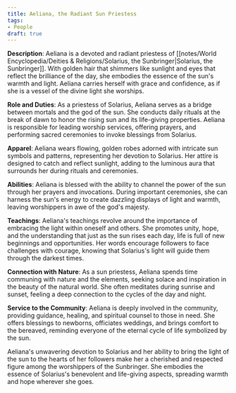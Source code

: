 ```yaml
---
title: Aeliana, the Radiant Sun Priestess
tags:
- People
draft: true
---
```

**Description**: Aeliana is a devoted and radiant priestess of [[notes/World Encyclopedia/Deities & Religions/Solarius, the Sunbringer|Solarius, the Sunbringer]]. With golden hair that shimmers like sunlight and eyes that reflect the brilliance of the day, she embodies the essence of the sun's warmth and light. Aeliana carries herself with grace and confidence, as if she is a vessel of the divine light she worships.

**Role and Duties**: As a priestess of Solarius, Aeliana serves as a bridge between mortals and the god of the sun. She conducts daily rituals at the break of dawn to honor the rising sun and its life-giving properties. Aeliana is responsible for leading worship services, offering prayers, and performing sacred ceremonies to invoke blessings from Solarius.

**Apparel**: Aeliana wears flowing, golden robes adorned with intricate sun symbols and patterns, representing her devotion to Solarius. Her attire is designed to catch and reflect sunlight, adding to the luminous aura that surrounds her during rituals and ceremonies.

**Abilities**: Aeliana is blessed with the ability to channel the power of the sun through her prayers and invocations. During important ceremonies, she can harness the sun's energy to create dazzling displays of light and warmth, leaving worshippers in awe of the god's majesty.

**Teachings**: Aeliana's teachings revolve around the importance of embracing the light within oneself and others. She promotes unity, hope, and the understanding that just as the sun rises each day, life is full of new beginnings and opportunities. Her words encourage followers to face challenges with courage, knowing that Solarius's light will guide them through the darkest times.

**Connection with Nature**: As a sun priestess, Aeliana spends time communing with nature and the elements, seeking solace and inspiration in the beauty of the natural world. She often meditates during sunrise and sunset, feeling a deep connection to the cycles of the day and night.

**Service to the Community**: Aeliana is deeply involved in the community, providing guidance, healing, and spiritual counsel to those in need. She offers blessings to newborns, officiates weddings, and brings comfort to the bereaved, reminding everyone of the eternal cycle of life symbolized by the sun.

Aeliana's unwavering devotion to Solarius and her ability to bring the light of the sun to the hearts of her followers make her a cherished and respected figure among the worshippers of the Sunbringer. She embodies the essence of Solarius's benevolent and life-giving aspects, spreading warmth and hope wherever she goes.